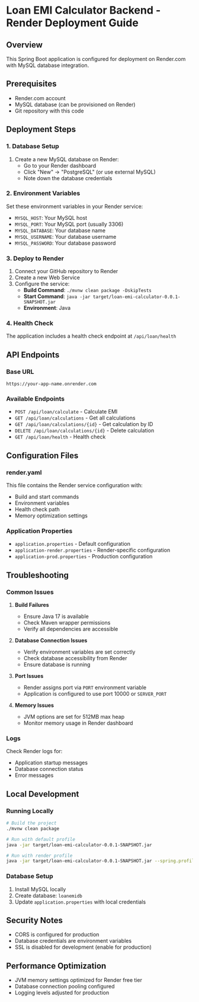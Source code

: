 # Loan EMI Calculator Backend - Render Deployment Guide

## Overview
This Spring Boot application is configured for deployment on Render.com with MySQL database integration.

## Prerequisites
- Render.com account
- MySQL database (can be provisioned on Render)
- Git repository with this code

## Deployment Steps

### 1. Database Setup
1. Create a new MySQL database on Render:
   - Go to your Render dashboard
   - Click "New" → "PostgreSQL" (or use external MySQL)
   - Note down the database credentials

### 2. Environment Variables
Set these environment variables in your Render service:
- `MYSQL_HOST`: Your MySQL host
- `MYSQL_PORT`: Your MySQL port (usually 3306)
- `MYSQL_DATABASE`: Your database name
- `MYSQL_USERNAME`: Your database username
- `MYSQL_PASSWORD`: Your database password

### 3. Deploy to Render
1. Connect your GitHub repository to Render
2. Create a new Web Service
3. Configure the service:
   - **Build Command**: `./mvnw clean package -DskipTests`
   - **Start Command**: `java -jar target/loan-emi-calculator-0.0.1-SNAPSHOT.jar`
   - **Environment**: Java

### 4. Health Check
The application includes a health check endpoint at `/api/loan/health`

## API Endpoints

### Base URL
`https://your-app-name.onrender.com`

### Available Endpoints
- `POST /api/loan/calculate` - Calculate EMI
- `GET /api/loan/calculations` - Get all calculations
- `GET /api/loan/calculations/{id}` - Get calculation by ID
- `DELETE /api/loan/calculations/{id}` - Delete calculation
- `GET /api/loan/health` - Health check

## Configuration Files

### render.yaml
This file contains the Render service configuration with:
- Build and start commands
- Environment variables
- Health check path
- Memory optimization settings

### Application Properties
- `application.properties` - Default configuration
- `application-render.properties` - Render-specific configuration
- `application-prod.properties` - Production configuration

## Troubleshooting

### Common Issues

1. **Build Failures**
   - Ensure Java 17 is available
   - Check Maven wrapper permissions
   - Verify all dependencies are accessible

2. **Database Connection Issues**
   - Verify environment variables are set correctly
   - Check database accessibility from Render
   - Ensure database is running

3. **Port Issues**
   - Render assigns port via `PORT` environment variable
   - Application is configured to use port 10000 or `SERVER_PORT`

4. **Memory Issues**
   - JVM options are set for 512MB max heap
   - Monitor memory usage in Render dashboard

### Logs
Check Render logs for:
- Application startup messages
- Database connection status
- Error messages

## Local Development

### Running Locally
```bash
# Build the project
./mvnw clean package

# Run with default profile
java -jar target/loan-emi-calculator-0.0.1-SNAPSHOT.jar

# Run with render profile
java -jar target/loan-emi-calculator-0.0.1-SNAPSHOT.jar --spring.profiles.active=render
```

### Database Setup
1. Install MySQL locally
2. Create database: `loanemidb`
3. Update `application.properties` with local credentials

## Security Notes
- CORS is configured for production
- Database credentials are environment variables
- SSL is disabled for development (enable for production)

## Performance Optimization
- JVM memory settings optimized for Render free tier
- Database connection pooling configured
- Logging levels adjusted for production 